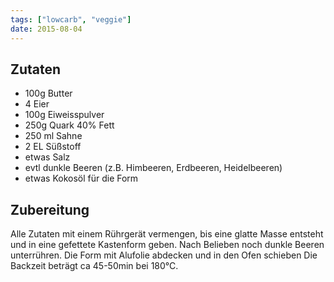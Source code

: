 ```yaml
---
tags: ["lowcarb", "veggie"]
date: 2015-08-04
---
```


## Zutaten
- 100g   Butter
- 4      Eier
- 100g   Eiweisspulver
- 250g   Quark 40% Fett
- 250 ml Sahne
- 2 EL   Süßstoff
- etwas Salz
- evtl dunkle Beeren (z.B. Himbeeren, Erdbeeren, Heidelbeeren)
- etwas Kokosöl für die Form

## Zubereitung
Alle Zutaten mit einem Rührgerät vermengen, bis eine glatte Masse entsteht und in eine gefettete Kastenform geben. Nach Belieben noch dunkle Beeren unterrühren. Die Form mit Alufolie abdecken und in den Ofen schieben
Die Backzeit beträgt ca 45-50min bei 180°C.


